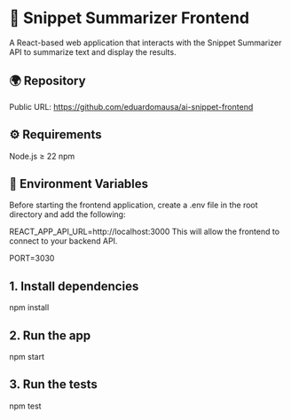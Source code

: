 # 📘 Snippet Summarizer Frontend

A React-based web application that interacts with the Snippet Summarizer API to summarize text and display the results.

## 🌍 Repository

Public URL: https://github.com/eduardomausa/ai-snippet-frontend

## ⚙️ Requirements

Node.js ≥ 22
npm

## 🔐 Environment Variables

Before starting the frontend application, create a .env file in the root directory and add the following:

REACT_APP_API_URL=http://localhost:3000
This will allow the frontend to connect to your backend API.

PORT=3030

## 1. Install dependencies

npm install

## 2. Run the app

npm start

## 3. Run the tests

npm test

